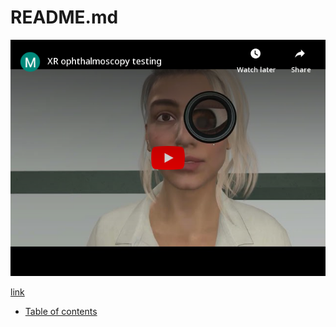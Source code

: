 # README.md

![](.gitbook/assets/embed.png)

[link](https://www.youtube.com/watch?v=SeZWd4VCrD0)

* [Table of contents](<Table of contents.md>)

